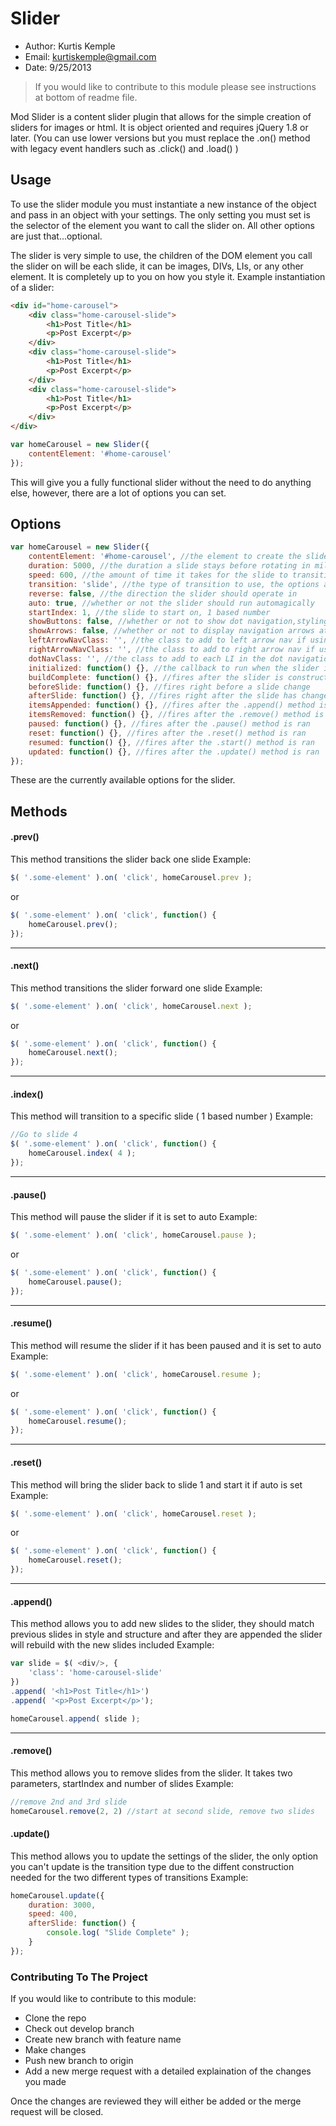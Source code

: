 # Slider
- Author: Kurtis Kemple
- Email: kurtiskemple@gmail.com
- Date: 9/25/2013

> If you would like to contribute to this module please see instructions at bottom of readme file.

Mod Slider is a content slider plugin that allows for the simple creation of sliders for images or html. It is object oriented and requires jQuery 1.8 or later. (You can use lower versions but you must replace the .on() method with legacy event handlers such as .click() and .load() )

## Usage

To use the slider module you must instantiate a new instance of the object and pass in an object with your settings. The only setting you must set is the selector of the element you want to call the slider on. All other options are just that...optional.

The slider is very simple to use, the children of the DOM element you call the slider on will be each slide, it can be images, DIVs, LIs, or any other element. It is completely up to you on how you style it. Example instantiation of a slider:

```html
<div id="home-carousel">
    <div class="home-carousel-slide">
        <h1>Post Title</h1>
        <p>Post Excerpt</p>
    </div>
    <div class="home-carousel-slide">
        <h1>Post Title</h1>
        <p>Post Excerpt</p>
    </div>
    <div class="home-carousel-slide">
        <h1>Post Title</h1>
        <p>Post Excerpt</p>
    </div>
</div>
```

```javascript
var homeCarousel = new Slider({
    contentElement: '#home-carousel'
});
```

This will give you a fully functional slider without the need to do anything else, however, there are a lot of options you can set.

## Options

```javascript
var homeCarousel = new Slider({
    contentElement: '#home-carousel', //the element to create the slider on
    duration: 5000, //the duration a slide stays before rotating in milliseconds
    speed: 600, //the amount of time it takes for the slide to transition from one to another in milliseconds
    transition: 'slide', //the type of transition to use, the options are 'slide' and 'fade'
    reverse: false, //the direction the slider should operate in
    auto: true, //whether or not the slider should run automagically
    startIndex: 1, //the slide to start on, 1 based number
    showButtons: false, //whether or not to show dot navigation,styling is up to developer
    showArrows: false, //whether or not to display navigation arrows at left and right side of slider, styling is up to developer
    leftArrowNavClass: '', //the class to add to left arrow nav if using arrows
    rightArrowNavClass: '', //the class to add to right arrow nav if using arrows
    dotNavClass: '', //the class to add to each LI in the dot navigation
    initialized: function() {}, //the callback to run when the slider is initialized, this fires before the JS even constructs the slider (after all variables are set and DOM elements retrieved )
    buildComplete: function() {}, //fires after the slider is constructed but right before it runs if set to auto
    beforeSlide: function() {}, //fires right before a slide change
    afterSlide: function() {}, //fires right after the slide has changed
    itemsAppended: function() {}, //fires after the .append() method is ran
    itemsRemoved: function() {}, //fires after the .remove() method is ran
    paused: function() {}, //fires after the .pause() method is ran
    reset: function() {}, //fires after the .reset() method is ran
    resumed: function() {}, //fires after the .start() method is ran
    updated: function() {}, //fires after the .update() method is ran
});
```

These are the currently available options for the slider.

## Methods

#### .prev()
This method transitions the slider back one slide
Example:

```javascript
$( '.some-element' ).on( 'click', homeCarousel.prev );
```

or

```javascript
$( '.some-element' ).on( 'click', function() {
    homeCarousel.prev();
});
```
___

#### .next()
This method transitions the slider forward one slide
Example:

```javascript
$( '.some-element' ).on( 'click', homeCarousel.next );
```

or

```javascript
$( '.some-element' ).on( 'click', function() {
    homeCarousel.next();
});
```
___

#### .index()
This method will transition to a specific slide ( 1 based number )
Example:

```javascript
//Go to slide 4
$( '.some-element' ).on( 'click', function() {
    homeCarousel.index( 4 );
});
```
___

#### .pause()
This method will pause the slider if it is set to auto
Example:

```javascript
$( '.some-element' ).on( 'click', homeCarousel.pause );
```

or

```javascript
$( '.some-element' ).on( 'click', function() {
    homeCarousel.pause();
});
```
___

#### .resume()
This method will resume the slider if it has been paused and it is set to auto
Example:

```javascript
$( '.some-element' ).on( 'click', homeCarousel.resume );
```

or

```javascript
$( '.some-element' ).on( 'click', function() {
    homeCarousel.resume();
});
```
___

#### .reset()
This method will bring the slider back to slide 1 and start it if auto is set
Example:

```javascript
$( '.some-element' ).on( 'click', homeCarousel.reset );
```

or

```javascript
$( '.some-element' ).on( 'click', function() {
    homeCarousel.reset();
});
```
___


#### .append()
This method allows you to add new slides to the slider, they should match previous slides in style and structure and after they are appended the slider will rebuild with the new slides included
Example:

```javascript
var slide = $( <div/>, {
    'class': 'home-carousel-slide'
})
.append( '<h1>Post Title</h1>')
.append( '<p>Post Excerpt</p>');

homeCarousel.append( slide );
```
___

#### .remove()
This method allows you to remove slides from the slider. It takes two parameters, startIndex and number of slides
Example:

```javascript
//remove 2nd and 3rd slide
homeCarousel.remove(2, 2) //start at second slide, remove two slides
```

#### .update()
This method allows you to update the settings of the slider, the only option you can't update is the transition type due to the diffent construction needed for the two different types of transitions
Example:

```javascript
homeCarousel.update({
    duration: 3000,
    speed: 400,
    afterSlide: function() {
        console.log( "Slide Complete" );
    }
});
```

### Contributing To The Project
If you would like to contribute to this module:
- Clone the repo
- Check out develop branch
- Create new branch with feature name
- Make changes
- Push new branch to origin
- Add a new merge request with a detailed explaination of the changes you made

Once the changes are reviewed they will either be added or the merge request will be closed.










